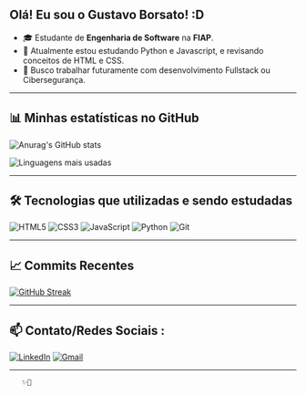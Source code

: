 ## Olá! Eu sou o Gustavo Borsato! :D

- 🎓 Estudante de **Engenharia de Software** na **FIAP**.  
- 🌱 Atualmente estou estudando Python e Javascript, e revisando conceitos de HTML e CSS.
- 👯 Busco trabalhar futuramente com desenvolvimento Fullstack ou Cibersegurança.

---

## 📊 Minhas estatísticas no GitHub

![Anurag's GitHub stats](https://github-readme-stats.vercel.app/api?username=GustavoBorsato40&show_icons=true&theme=tokyonight&hide_title=true)

![Linguagens mais usadas](https://github-readme-stats.vercel.app/api/top-langs/?username=GustavoBorsato40&layout=compact&theme=tokyonight)

---

## 🛠️ Tecnologias que utilizadas e sendo estudadas
![HTML5](https://img.shields.io/badge/HTML5-E34F26?style=for-the-badge&logo=html5&logoColor=white)
![CSS3](https://img.shields.io/badge/CSS3-1572B6?style=for-the-badge&logo=css3&logoColor=white)
![JavaScript](https://img.shields.io/badge/JavaScript-F7DF1E?style=for-the-badge&logo=javascript&logoColor=black)
![Python](https://img.shields.io/badge/Python-3776AB?style=for-the-badge&logo=python&logoColor=white)
![Git](https://img.shields.io/badge/Git-F05032?style=for-the-badge&logo=git&logoColor=white)

---

## 📈 Commits Recentes

[![GitHub Streak](https://streak-stats.demolab.com?user=GustavoBorsato40&theme=tokyonight&date_format=M%20j%5B%2C%20Y%5D)](https://git.io/streak-stats)

---

## 📫 Contato/Redes Sociais :

[![LinkedIn](https://img.shields.io/badge/LinkedIn-%230077B5.svg?&style=for-the-badge&logo=linkedin&logoColor=white)](https://www.linkedin.com/in/gustavo-borsato-9877bb316/)
[![Gmail](https://img.shields.io/badge/Email-D14836?style=for-the-badge&logo=gmail&logoColor=white)](borsato.guga@gmail.com)

---

       ✨🚀
